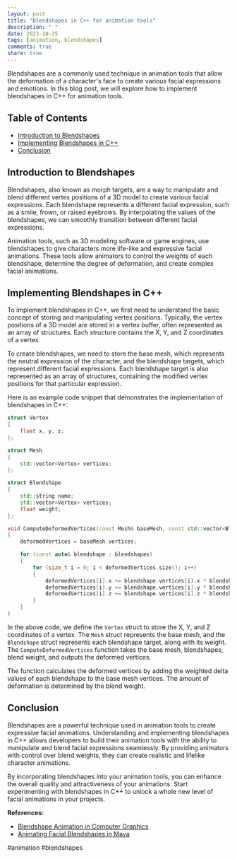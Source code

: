 ```yaml
---
layout: post
title: "Blendshapes in C++ for animation tools"
description: " "
date: 2023-10-25
tags: [animation, blendshapes]
comments: true
share: true
---
```


Blendshapes are a commonly used technique in animation tools that allow the deformation of a character's face to create various facial expressions and emotions. In this blog post, we will explore how to implement blendshapes in C++ for animation tools.

## Table of Contents

- [Introduction to Blendshapes](#introduction-to-blendshapes)
- [Implementing Blendshapes in C++](#implementing-blendshapes-in-c)
- [Conclusion](#conclusion)

## Introduction to Blendshapes

Blendshapes, also known as morph targets, are a way to manipulate and blend different vertex positions of a 3D model to create various facial expressions. Each blendshape represents a different facial expression, such as a smile, frown, or raised eyebrows. By interpolating the values of the blendshapes, we can smoothly transition between different facial expressions.

Animation tools, such as 3D modeling software or game engines, use blendshapes to give characters more life-like and expressive facial animations. These tools allow animators to control the weights of each blendshape, determine the degree of deformation, and create complex facial animations.

## Implementing Blendshapes in C++

To implement blendshapes in C++, we first need to understand the basic concept of storing and manipulating vertex positions. Typically, the vertex positions of a 3D model are stored in a vertex buffer, often represented as an array of structures. Each structure contains the X, Y, and Z coordinates of a vertex.

To create blendshapes, we need to store the base mesh, which represents the neutral expression of the character, and the blendshape targets, which represent different facial expressions. Each blendshape target is also represented as an array of structures, containing the modified vertex positions for that particular expression.

Here is an example code snippet that demonstrates the implementation of blendshapes in C++:

```cpp
struct Vertex
{
    float x, y, z;
};

struct Mesh
{
    std::vector<Vertex> vertices;
};

struct Blendshape
{
    std::string name;
    std::vector<Vertex> vertices;
    float weight;
};

void ComputeDeformedVertices(const Mesh& baseMesh, const std::vector<Blendshape>& blendshapes, std::vector<Vertex>& deformedVertices, float blendWeight)
{
    deformedVertices = baseMesh.vertices;

    for (const auto& blendshape : blendshapes)
    {
        for (size_t i = 0; i < deformedVertices.size(); i++)
        {
            deformedVertices[i].x += blendshape.vertices[i].x * blendshape.weight * blendWeight;
            deformedVertices[i].y += blendshape.vertices[i].y * blendshape.weight * blendWeight;
            deformedVertices[i].z += blendshape.vertices[i].z * blendshape.weight * blendWeight;
        }
    }
}
```

In the above code, we define the `Vertex` struct to store the X, Y, and Z coordinates of a vertex. The `Mesh` struct represents the base mesh, and the `Blendshape` struct represents each blendshape target, along with its weight. The `ComputeDeformedVertices` function takes the base mesh, blendshapes, blend weight, and outputs the deformed vertices.

The function calculates the deformed vertices by adding the weighted delta values of each blendshape to the base mesh vertices. The amount of deformation is determined by the blend weight.

## Conclusion

Blendshapes are a powerful technique used in animation tools to create expressive facial animations. Understanding and implementing blendshapes in C++ allows developers to build their animation tools with the ability to manipulate and blend facial expressions seamlessly. By providing animators with control over blend weights, they can create realistic and lifelike character animations.

By incorporating blendshapes into your animation tools, you can enhance the overall quality and attractiveness of your animations. Start experimenting with blendshapes in C++ to unlock a whole new level of facial animations in your projects.

**References:**
- [Blendshape Animation in Computer Graphics](https://en.wikipedia.org/wiki/Blend_shape_animation)
- [Animating Facial Blendshapes in Maya](https://docs.unrealengine.com/4.27/en-US/AnimatingObjects/SkeletalMeshAnimation/BlendShapes/AnimatingBlendShapesMaya/)

#animation #blendshapes